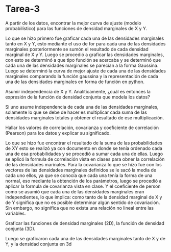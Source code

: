# Tarea-3

A partir de los datos, encontrar la mejor curva de ajuste (modelo probabilístico) para las funciones de densidad marginales de X y Y.

Lo que se hizo primero fue graficar cada una de las densidades marginales tanto en X y Y, esto mediante el uso de for para cada una de las densidades marginales
posteriormente se sumón el resultado de cada densidad marginal de X y Y. Luego se procedió a graficar las densidades marginales, con esto se determinó a que tipo 
función se acercaba y se determinó que cada una de las densidades marginales se parecían a la forma Gaussina. Luego se determinó la curva de mejor ajuste de cada una
de las densidades marginales comparando la función gaussina y la representación de cada una de las densidades marginales en forma de función en python.

Asumir independencia de X y Y. Analíticamente, ¿cuál es entonces la expresión de la función de densidad conjunta que modela los datos?

Si uno asume independencia de cada una de las densidades marginales, solamente lo que se debe de hacer es multiplicar cada suma de las densidades marginales totales y obtener
el resultado de ese multiplicación.


Hallar los valores de correlación, covarianza y coeficiente de correlación (Pearson) para los datos y explicar su significado.

Lo que se hizo fue encontrar el resultado de la suma de las probabilidades de XY esto se realizó ya con documento en donde se tenía ordenado cada una de esa probabilidades
y se procedió a sumar cada una de ellas. Luego se aplicó la formula de correlación vista en clases para obner la correlación de las densidades marinales.
Para la covarianza lo que se hizo fue con los vectores de las densidades marginales definidos se le sacó la media de cada uno ellos, ya que se conocía que cada una tenía la forma 
de una normal, eso mediante la obtención de los parámetros, luego se procedió a aplicar la formula de covarianza vista en clase.
Y el coeficiente de person como se asumió que cada una de las densidades marginales eran independientes, lo que implica: como tanto de la densidad marginal de X y de Y significa que no es posible determinar algún sentido de covariación. Sin embargo, no significa que no exista una relación no lineal entre las variables.

 Graficar las funciones de densidad marginales (2D), la función de densidad conjunta (3D).
 
 Luego se graficaron cada una de las densidades marginales tanto de X y de Y, y la densidad conjunta en 3d
 
 

